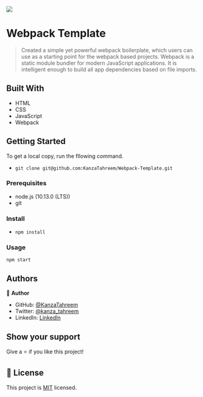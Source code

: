

![](https://img.shields.io/badge/Microverse-blueviolet)

# Webpack Template

> Created a simple yet powerful webpack boilerplate, which users can use as a starting point for the webpack based projects. Webpack is a static module bundler for modern JavaScript applications. It is intelligent enough to build all app dependencies based on file imports.

## Built With

- HTML
- CSS
- JavaScript
- Webpack


## Getting Started

To get a local copy, run the fllowing command.

- `git clone git@github.com:KanzaTahreem/Webpack-Template.git`

### Prerequisites

- node.js (10.13.0 (LTS))
- git

### Install

- `npm install`

### Usage

`npm start`

## Authors

👤 **Author**

- GitHub: [@KanzaTahreem](https://github.com/KanzaTahreem)
- Twitter: [@kanza_tahreem](https://twitter.com/kanza_tahreem)
- LinkedIn: [LinkedIn](https://www.linkedin.com/in/kanza-tahreem/)

## Show your support

Give a ⭐️ if you like this project!

## 📝 License

This project is [MIT](./LICENSE) licensed.
